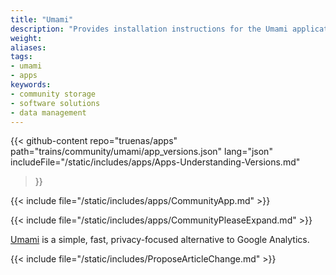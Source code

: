 ```yaml
---
title: "Umami"
description: "Provides installation instructions for the Umami application in TrueNAS."
weight: 
aliases:
tags:
- umami
- apps
keywords:
- community storage
- software solutions
- data management
---
```


{{< github-content 
    repo="truenas/apps"
    path="trains/community/umami/app_versions.json"
    lang="json"
	includeFile="/static/includes/apps/Apps-Understanding-Versions.md"
>}}

{{< include file="/static/includes/apps/CommunityApp.md" >}}

{{< include file="/static/includes/apps/CommunityPleaseExpand.md" >}}

<a href="https://umami.is/">Umami</a> is a simple, fast, privacy-focused alternative to Google Analytics.

{{< include file="/static/includes/ProposeArticleChange.md" >}}
